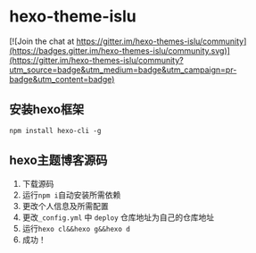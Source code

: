 # hexo-theme-islu

[![Join the chat at https://gitter.im/hexo-themes-islu/community](https://badges.gitter.im/hexo-themes-islu/community.svg)](https://gitter.im/hexo-themes-islu/community?utm_source=badge&utm_medium=badge&utm_campaign=pr-badge&utm_content=badge)

## 安装hexo框架
  `npm install hexo-cli -g`
  
## hexo主题博客源码
1. 下载源码
2. 运行`npm i`自动安装所需依赖
3. 更改个人信息及所需配置
4. 更改`_config.yml` 中 `deploy` 仓库地址为自己的仓库地址
5. 运行`hexo cl&&hexo g&&hexo d`
6. 成功！
